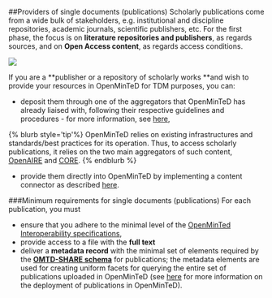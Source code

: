 ##Providers of single documents (publications)
Scholarly publications come from a wide bulk of stakeholders, e.g. institutional and discipline repositories, academic journals, scientific publishers, etc. For the first phase, the focus is on **literature repositories and publishers**, as regards sources, and on **Open Access content**, as regards access conditions.

![](/assets/2a.png)

If you are a **publisher or a repository of scholarly works **and wish to provide your resources in OpenMinTeD for TDM purposes, you can:

* deposit them through one of the aggregators that OpenMinTeD has already liaised with, following their respective guidelines and procedures - for more information, see [here](/guidelines_for_providers_of_publications/instructions_for_publication_repositories_librari.md),

{% blurb style='tip'%}
OpenMinTeD relies on existing infrastructures and standards/best practices for its operation. Thus, to access scholarly publications, it relies on the two main aggregators of such content, [OpenAIRE](http://www.openaire.eu) and [CORE](http://core.ac.uk).
{% endblurb %}

* provide them directly into OpenMinTeD by implementing a content connector as described [here](/guidelines_for_providers_of_publications/instructions_for_aggregators.md).

###Minimum requirements for single documents (publications)
For each publication, you must 
* ensure that you adhere to the minimal level of the [OpenMinTed Interoperability specifications](/recommendations-for-publishers.md), 
* provide access to a file with the **full text** 
* deliver a **metadata record** with the minimal set of elements required by the [**OMTD-SHARE schema**](/the_omtd-share_metadata_schema.md) for publications; the metadata elements are used for creating uniform facets for querying the entire set of publications uploaded in OpenMinTeD \(see [here](/deployment-scenario-of-publications-in-openminted.md) for more information on the deployment of publications in OpenMinTeD\).


